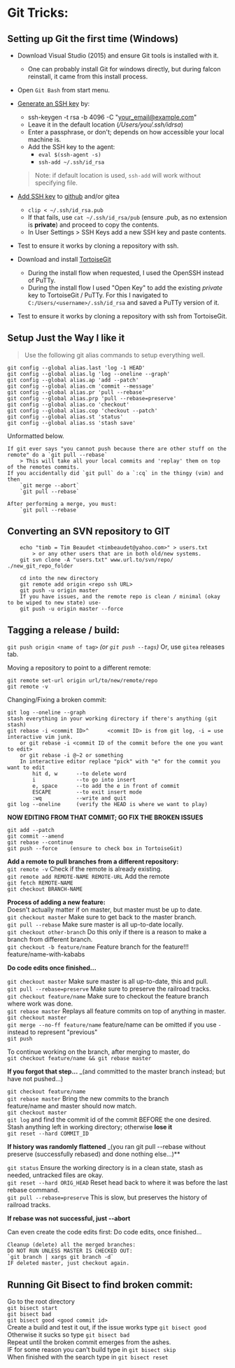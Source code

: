 # Git Tricks:

## Setting up Git the first time (Windows)
- Download Visual Studio (2015) and ensure Git tools is installed with it.
   - One can probably install Git for windows directly, but during falcon reinstall, it came from this install process.
- Open `Git Bash` from start menu.
- [Generate an SSH key](https://help.github.com/enterprise/2.14/user/articles/generating-a-new-ssh-key-and-adding-it-to-the-ssh-agent/) by:
   - ssh-keygen -t rsa -b 4096 -C "your_email@example.com"
   - Leave it in the default location (_/Users/you/.ssh/idrsa_)
   - Enter a passphrase, or don't; depends on how accessible your local machine is.
  - Add the SSH key to the agent:
    - `eval $(ssh-agent -s)`
    - `ssh-add ~/.ssh/id_rsa`
  > Note: if default location is used, `ssh-add` will work without specifying file.

- [Add SSH key](https://help.github.com/articles/adding-a-new-ssh-key-to-your-github-account/) to [github](https://github.com/settings/keys) and/or gitea
  - `clip < ~/.ssh/id_rsa.pub`
  - If that fails, use `cat ~/.ssh/id_rsa/pub` (ensure .pub, as no extension is **private**) and proceed to copy the contents.
  - In User Settings > SSH Keys add a new SSH key and paste contents.

- Test to ensure it works by cloning a repository with ssh.
- Download and install [TortoiseGit](https://tortoisegit.org/download/)
  - During the install flow when requested, I used the OpenSSH instead of PuTTy.
  - During the install flow I used "Open Key" to add the existing _private_ key to TortoiseGit / PuTTy. For this I navigated to `C:/Users/<username>/.ssh/id_rsa` and saved a PuTTy version of it.
- Test to ensure it works by cloning a repository with ssh from TortoiseGit.

## Setup Just the Way I like it

> Use the following git alias commands to setup everything well.

```
git config --global alias.last 'log -1 HEAD'
git config --global alias.lg 'log --oneline --graph'
git config --global alias.ap 'add --patch'
git config --global alias.cm 'commit --message'
git config --global alias.pr 'pull --rebase'
git config --global alias.prp 'pull --rebase=preserve'
git config --global alias.co 'checkout'
git config --global alias.cop 'checkout --patch'
git config --global alias.st 'status'
git config --global alias.ss 'stash save'
```

Unformatted below.

	If git ever says "you cannot push because there are other stuff on the remote" do a `git pull --rebase`
		> This will take all your local commits and 'replay' them on top of the remotes commits.
	If you accidentally did `git pull` do a `:cq` in the thingy (vim) and then
		`git merge --abort`
		`git pull --rebase`

	After performing a merge, you must:
		`git pull --rebase`

## Converting an SVN repository to GIT
		echo "timb = Tim Beaudet <timbeaudet@yahoo.com>" > users.txt
			> or any other users that are in both old/new systems.
		git svn clone -A "users.txt" www.url.to/svn/repo/ ./new_git_repo_folder
		
		cd into the new directory
		git remote add origin <repo ssh URL>
		git push -u origin master
		If you have issues, and the remote repo is clean / minimal (okay to be wiped to new state) use-
		git push -u origin master --force

## Tagging a release / build:
`git push origin <name of tag>` _(or `git push --tags`)_
Or, use `gitea` releases tab.

Moving a repository to point to a different remote:
```
git remote set-url origin url/to/new/remote/repo
git remote -v
```

Changing/Fixing a broken commit:
```
git log --oneline --graph
stash everything in your working directory if there's anything (git stash)
git rebase -i <commit ID>^      <commit ID> is from git log, -i = use interactive vim junk.
	or git rebase -i <commit ID of the commit before the one you want to edit>
	or git rebase -i @~2 or something
	In interactive editor replace "pick" with "e" for the commit you want to edit
		hit d, w      --to delete word
		i             --to go into insert
		e, space      --to add the e in front of commit
		ESCAPE        --to exit insert mode
		:wq           --write and quit
git log --oneline     (verify the HEAD is where we want to play)
```
**NOW EDITING FROM THAT COMMIT; GO FIX THE BROKEN ISSUES**
```
git add --patch
git commit --amend
git rebase --continue
git push --force    (ensure to check box in TortoiseGit)
```

**Add a remote to pull branches from a different repository:**  
`git remote -v`                          Check if the remote is already existing.  
`git remote add REMOTE-NAME REMOTE-URL`  Add the remote  
`git fetch REMOTE-NAME`  
`git checkout BRANCH-NAME`  


**Process of adding a new feature:**  
Doesn't actually matter if on master, but master must be up to date.  
`git checkout master`                    Make sure to get back to the master branch.  
`git pull --rebase`                      Make sure master is all up-to-date locally.  
`git checkout other-branch`              Do this only if there is a reason to make a branch from different branch.  
`git checkout -b feature/name`           Feature branch for the feature!!! feature/name-with-kababs  

**Do code edits once finished...**

`git checkout master`                   Make sure master is all up-to-date, this and pull.  
`git pull --rebase=preserve`            Make sure to preserve the railroad tracks.  
`git checkout feature/name`             Make sure to checkout the feature branch where work was done.  
`git rebase master`                     Replays all feature commits on top of anything in master.  
`git checkout master`                   
`git merge --no-ff feature/name`        feature/name can be omitted if you use `-` instead to represent "previous"  
`git push`  

To continue working on the branch, after merging to master, do  
`git checkout feature/name && git rebase master`

**If you forgot that step...** _(and committed to the master branch instead; but have not pushed...)

`git checkout feature/name`  
`git rebase master`                     Bring the new commits to the branch  
feature/name and master should now match.  
`git checkout master`  
`git log` and find the commit id of the commit BEFORE the one desired.  
Stash anything left in working directory; otherwise **lose it**  
`git reset --hard COMMIT_ID`  

**If history was randomly flattened** _(you ran git pull --rebase without preserve (successfully rebased) and done nothing else...)**

`git status`     Ensure the working directory is in a clean state, stash as needed, untracked files are okay.  
`git reset --hard ORIG_HEAD`     Reset head back to where it was before the last rebase command.  
`git pull --rebase=preserve`     This is slow, but preserves the history of railroad tracks.  

**If rebase was not successful, just --abort**

Can even create the code edits first:
	Do code edits, once finished...

	Cleanup (delete) all the merged branches:
	DO NOT RUN UNLESS MASTER IS CHECKED OUT:
	`git branch | xargs git branch -d`
	IF deleted master, just checkout again.


## Running Git Bisect to find broken commit:

Go to the root directory  
`git bisect start`  
`git bisect bad`  
`git bisect good <good commit id>`  
	Create a build and test it out, if the issue works type
	`git bisect good`  
	Otherwise it sucks so type
	`git bisect bad`  
	Repeat until the broken commit emerges from the ashes.  
	IF for some reason you can't build type in
	`git bisect skip`  
	When finished with the search type in
	`git bisect reset`  
